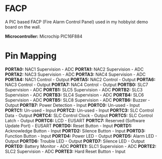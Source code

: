 # FACP
A PIC based FACP (Fire Alarm Control Panel) used in my hobbyist demo board on the wall.

**Microcontroller:** Microchip PIC16F884

# Pin Mapping

**PORTA0:** NAC1 Supervision - ADC
**PORTA1:** NAC2 Supervision - ADC
**PORTA2:** NAC3 Supervision - ADC
**PORTA3:** NAC4 Supervision - ADC
**PORTA4:** NAC1 Control - Output
**PORTA5:** NAC2 Control - Output
**PORTA6:** NAC3 Control - Output
**PORTA7:** NAC4 Control - Output
**PORTB0:** SLC7 Supervision - ADC
**PORTB1:** SLC5 Supervision - ADC
**PORTB2:** SLC3 Supervision - ADC
**PORTB3:** SLC4 Supervision - ADC
**PORTB4:** SLC6 Supervision - ADC
**PORTB5:** SLC8 Supervision - ADC
**PORTB6:** Buzzer - Output
**PORTB7:** Power Detection - Input
**PORTC0:** Un-used - Input
**PORTC1:** Un-used - Input
**PORTC2:** Un-used - Input
**PORTC3:** SLC Control Data - Output
**PORTC4:** SLC Control Clock - Output
**PORTC5:** SLC Control Latch - Output
**PORTC6:** LCD - EUSART
**PORTC7:** Reserved (Software Update Port) - EUSART
**PORTD0:** Reset Button - Input
**PORTD1:** Acknowledge Button - Input
**PORTD2:** Silence Button - Input
**PORTD3:** Function Button - Input
**PORTD4:** Power LED - Output
**PORTD5:** Alarm LED - Output
**PORTD6:** Trouble LED - Output
**PORTD7:** Silence LED - Output
**PORTE0:** Battery Monitor - ADC
**PORTE1:** SLC1 Supervision - ADC
**PORTE2:** SLC2 Supervision - ADC
**PORTE3:** Hard Reset Button - Input
